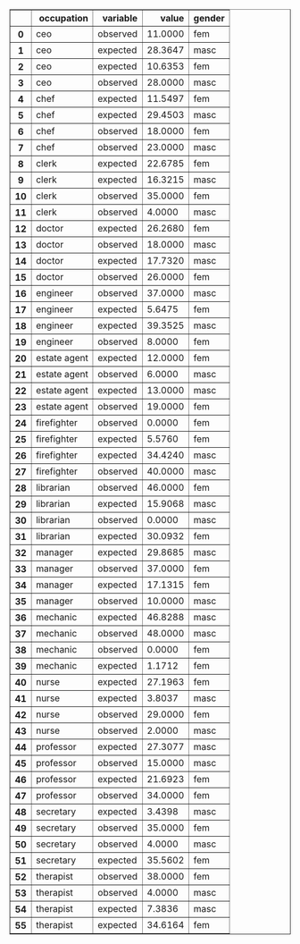 
<div>
<style scoped>
    .dataframe tbody tr th:only-of-type {
        vertical-align: middle;
    }

    .dataframe tbody tr th {
        vertical-align: top;
    }

    .dataframe thead th {
        text-align: right;
    }
</style>
<table border="1" class="dataframe">
  <thead>
    <tr style="text-align: right;">
      <th></th>
      <th>occupation</th>
      <th>variable</th>
      <th>value</th>
      <th>gender</th>
    </tr>
  </thead>
  <tbody>
    <tr>
      <th>0</th>
      <td>ceo</td>
      <td>observed</td>
      <td>11.0000</td>
      <td>fem</td>
    </tr>
    <tr>
      <th>1</th>
      <td>ceo</td>
      <td>expected</td>
      <td>28.3647</td>
      <td>masc</td>
    </tr>
    <tr>
      <th>2</th>
      <td>ceo</td>
      <td>expected</td>
      <td>10.6353</td>
      <td>fem</td>
    </tr>
    <tr>
      <th>3</th>
      <td>ceo</td>
      <td>observed</td>
      <td>28.0000</td>
      <td>masc</td>
    </tr>
    <tr>
      <th>4</th>
      <td>chef</td>
      <td>expected</td>
      <td>11.5497</td>
      <td>fem</td>
    </tr>
    <tr>
      <th>5</th>
      <td>chef</td>
      <td>expected</td>
      <td>29.4503</td>
      <td>masc</td>
    </tr>
    <tr>
      <th>6</th>
      <td>chef</td>
      <td>observed</td>
      <td>18.0000</td>
      <td>fem</td>
    </tr>
    <tr>
      <th>7</th>
      <td>chef</td>
      <td>observed</td>
      <td>23.0000</td>
      <td>masc</td>
    </tr>
    <tr>
      <th>8</th>
      <td>clerk</td>
      <td>expected</td>
      <td>22.6785</td>
      <td>fem</td>
    </tr>
    <tr>
      <th>9</th>
      <td>clerk</td>
      <td>expected</td>
      <td>16.3215</td>
      <td>masc</td>
    </tr>
    <tr>
      <th>10</th>
      <td>clerk</td>
      <td>observed</td>
      <td>35.0000</td>
      <td>fem</td>
    </tr>
    <tr>
      <th>11</th>
      <td>clerk</td>
      <td>observed</td>
      <td>4.0000</td>
      <td>masc</td>
    </tr>
    <tr>
      <th>12</th>
      <td>doctor</td>
      <td>expected</td>
      <td>26.2680</td>
      <td>fem</td>
    </tr>
    <tr>
      <th>13</th>
      <td>doctor</td>
      <td>observed</td>
      <td>18.0000</td>
      <td>masc</td>
    </tr>
    <tr>
      <th>14</th>
      <td>doctor</td>
      <td>expected</td>
      <td>17.7320</td>
      <td>masc</td>
    </tr>
    <tr>
      <th>15</th>
      <td>doctor</td>
      <td>observed</td>
      <td>26.0000</td>
      <td>fem</td>
    </tr>
    <tr>
      <th>16</th>
      <td>engineer</td>
      <td>observed</td>
      <td>37.0000</td>
      <td>masc</td>
    </tr>
    <tr>
      <th>17</th>
      <td>engineer</td>
      <td>expected</td>
      <td>5.6475</td>
      <td>fem</td>
    </tr>
    <tr>
      <th>18</th>
      <td>engineer</td>
      <td>expected</td>
      <td>39.3525</td>
      <td>masc</td>
    </tr>
    <tr>
      <th>19</th>
      <td>engineer</td>
      <td>observed</td>
      <td>8.0000</td>
      <td>fem</td>
    </tr>
    <tr>
      <th>20</th>
      <td>estate agent</td>
      <td>expected</td>
      <td>12.0000</td>
      <td>fem</td>
    </tr>
    <tr>
      <th>21</th>
      <td>estate agent</td>
      <td>observed</td>
      <td>6.0000</td>
      <td>masc</td>
    </tr>
    <tr>
      <th>22</th>
      <td>estate agent</td>
      <td>expected</td>
      <td>13.0000</td>
      <td>masc</td>
    </tr>
    <tr>
      <th>23</th>
      <td>estate agent</td>
      <td>observed</td>
      <td>19.0000</td>
      <td>fem</td>
    </tr>
    <tr>
      <th>24</th>
      <td>firefighter</td>
      <td>observed</td>
      <td>0.0000</td>
      <td>fem</td>
    </tr>
    <tr>
      <th>25</th>
      <td>firefighter</td>
      <td>expected</td>
      <td>5.5760</td>
      <td>fem</td>
    </tr>
    <tr>
      <th>26</th>
      <td>firefighter</td>
      <td>expected</td>
      <td>34.4240</td>
      <td>masc</td>
    </tr>
    <tr>
      <th>27</th>
      <td>firefighter</td>
      <td>observed</td>
      <td>40.0000</td>
      <td>masc</td>
    </tr>
    <tr>
      <th>28</th>
      <td>librarian</td>
      <td>observed</td>
      <td>46.0000</td>
      <td>fem</td>
    </tr>
    <tr>
      <th>29</th>
      <td>librarian</td>
      <td>expected</td>
      <td>15.9068</td>
      <td>masc</td>
    </tr>
    <tr>
      <th>30</th>
      <td>librarian</td>
      <td>observed</td>
      <td>0.0000</td>
      <td>masc</td>
    </tr>
    <tr>
      <th>31</th>
      <td>librarian</td>
      <td>expected</td>
      <td>30.0932</td>
      <td>fem</td>
    </tr>
    <tr>
      <th>32</th>
      <td>manager</td>
      <td>expected</td>
      <td>29.8685</td>
      <td>masc</td>
    </tr>
    <tr>
      <th>33</th>
      <td>manager</td>
      <td>observed</td>
      <td>37.0000</td>
      <td>fem</td>
    </tr>
    <tr>
      <th>34</th>
      <td>manager</td>
      <td>expected</td>
      <td>17.1315</td>
      <td>fem</td>
    </tr>
    <tr>
      <th>35</th>
      <td>manager</td>
      <td>observed</td>
      <td>10.0000</td>
      <td>masc</td>
    </tr>
    <tr>
      <th>36</th>
      <td>mechanic</td>
      <td>expected</td>
      <td>46.8288</td>
      <td>masc</td>
    </tr>
    <tr>
      <th>37</th>
      <td>mechanic</td>
      <td>observed</td>
      <td>48.0000</td>
      <td>masc</td>
    </tr>
    <tr>
      <th>38</th>
      <td>mechanic</td>
      <td>observed</td>
      <td>0.0000</td>
      <td>fem</td>
    </tr>
    <tr>
      <th>39</th>
      <td>mechanic</td>
      <td>expected</td>
      <td>1.1712</td>
      <td>fem</td>
    </tr>
    <tr>
      <th>40</th>
      <td>nurse</td>
      <td>expected</td>
      <td>27.1963</td>
      <td>fem</td>
    </tr>
    <tr>
      <th>41</th>
      <td>nurse</td>
      <td>expected</td>
      <td>3.8037</td>
      <td>masc</td>
    </tr>
    <tr>
      <th>42</th>
      <td>nurse</td>
      <td>observed</td>
      <td>29.0000</td>
      <td>fem</td>
    </tr>
    <tr>
      <th>43</th>
      <td>nurse</td>
      <td>observed</td>
      <td>2.0000</td>
      <td>masc</td>
    </tr>
    <tr>
      <th>44</th>
      <td>professor</td>
      <td>expected</td>
      <td>27.3077</td>
      <td>masc</td>
    </tr>
    <tr>
      <th>45</th>
      <td>professor</td>
      <td>observed</td>
      <td>15.0000</td>
      <td>masc</td>
    </tr>
    <tr>
      <th>46</th>
      <td>professor</td>
      <td>expected</td>
      <td>21.6923</td>
      <td>fem</td>
    </tr>
    <tr>
      <th>47</th>
      <td>professor</td>
      <td>observed</td>
      <td>34.0000</td>
      <td>fem</td>
    </tr>
    <tr>
      <th>48</th>
      <td>secretary</td>
      <td>expected</td>
      <td>3.4398</td>
      <td>masc</td>
    </tr>
    <tr>
      <th>49</th>
      <td>secretary</td>
      <td>observed</td>
      <td>35.0000</td>
      <td>fem</td>
    </tr>
    <tr>
      <th>50</th>
      <td>secretary</td>
      <td>observed</td>
      <td>4.0000</td>
      <td>masc</td>
    </tr>
    <tr>
      <th>51</th>
      <td>secretary</td>
      <td>expected</td>
      <td>35.5602</td>
      <td>fem</td>
    </tr>
    <tr>
      <th>52</th>
      <td>therapist</td>
      <td>observed</td>
      <td>38.0000</td>
      <td>fem</td>
    </tr>
    <tr>
      <th>53</th>
      <td>therapist</td>
      <td>observed</td>
      <td>4.0000</td>
      <td>masc</td>
    </tr>
    <tr>
      <th>54</th>
      <td>therapist</td>
      <td>expected</td>
      <td>7.3836</td>
      <td>masc</td>
    </tr>
    <tr>
      <th>55</th>
      <td>therapist</td>
      <td>expected</td>
      <td>34.6164</td>
      <td>fem</td>
    </tr>
  </tbody>
</table>
</div>
